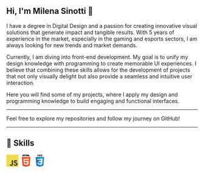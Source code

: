 ## Hi, I'm Milena Sinotti 👋

I have a degree in Digital Design and a passion for creating innovative visual solutions that generate impact and tangible results. With 5 years of experience in the market, especially in the gaming and esports sectors, I am always looking for new trends and market demands.

Currently, I am diving into front-end development. My goal is to unify my design knowledge with programming to create memorable UI experiences. I believe that combining these skills allows for the development of projects that not only visually delight but also provide a seamless and intuitive user interaction.

Here you will find some of my projects, where I apply my design and programming knowledge to build engaging and functional interfaces.

---

Feel free to explore my repositories and follow my journey on GitHub!

---

## 🚀 Skills

<code><img height="32" src="https://raw.githubusercontent.com/github/explore/80688e429a7d4ef2fca1e82350fe8e3517d3494d/topics/javascript/javascript.png" alt="Javascript"/></code>
<code><img height="32" src="https://raw.githubusercontent.com/github/explore/80688e429a7d4ef2fca1e82350fe8e3517d3494d/topics/html/html.png" alt="HTML5"/></code>
<code><img height="32" src="https://raw.githubusercontent.com/github/explore/80688e429a7d4ef2fca1e82350fe8e3517d3494d/topics/css/css.png" alt="CSS"/></code>

